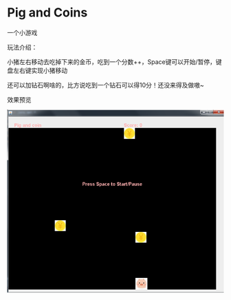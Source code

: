 # Pig and Coins
一个小游戏

玩法介绍：

小猪左右移动去吃掉下来的金币，吃到一个分数++，Space键可以开始/暂停，键盘左右键实现小猪移动

还可以加钻石啊啥的，比方说吃到一个钻石可以得10分！还没来得及做嗷~

效果预览

![image](https://github.com/EEEmma/Pig-and-Coins/blob/master/src/resources/display.png)
